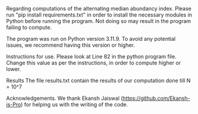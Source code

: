 
Regarding computations of the alternating median abundancy index. 
Please run "pip install requirements.txt" in order to install the necessary modules in Python before running the program. Not doing so may result in the program failing to compute.

The program was run on Python version 3.11.9. To avoid any potential issues, we recommend having this version or higher.

Instructions for use. 
Please look at Line 82 in the python program file. Change this value as per the instructions, in order to compute higher or lower.

Results
The file results.txt contain the results of our computation done till N = 10^7

Acknowledgements. We thank Ekansh Jaiswal (https://github.com/Ekansh-is-Pro) for helping us with the writing of the code.
